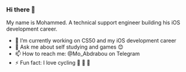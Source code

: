 ### Hi there 👋

My name is Mohammed. A technical support engineer building his iOS development career.

   - 🔭 I’m currently working on CS50 and my iOS development career
   - 💬 Ask me about self studying and games 😊
   - 📫 How to reach me: @Mo_Abdrabou on Telegram
   - ⚡ Fun fact: I love cycling 🚵 🚵 🚵

